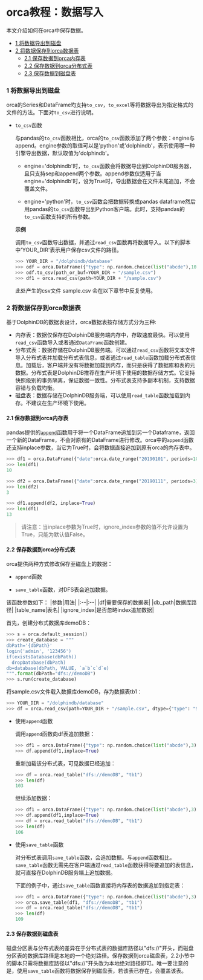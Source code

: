  # orca教程：数据写入

本文介绍如何在orca中保存数据。

- [1 将数据导出到磁盘](#1-将数据导出到磁盘)
- [2 将数据保存到orca数据表](#2-将数据保存到orca数据表)
  - [2.1 保存数据到orca内存表](#21-保存数据到orca内存表)
  - [2.2 保存数据到orca分布式表](#22-保存数据到orca分布式表)
  - [2.3 保存数据到磁盘表](#23-保存数据到磁盘表)


### 1 将数据导出到磁盘

orca的Series和DataFrame均支持`to_csv`，`to_excel`等将数据导出为指定格式的文件的方法。下面对`to_csv`进行说明。

- `to_csv`函数

   与pandas的`to_csv`函数相比，orca的`to_csv`函数添加了两个参数：engine与append。engine参数的取值可以是'python'或'dolphindb'，表示使用哪一种引擎导出数据，默认取值为'dolphindb'。
   
    - engine='dolphindb'时，`to_csv`函数会将数据导出到DolphinDB服务器，且只支持sep和append两个参数。append参数仅适用于当engine='dolphindb'时，设为True时，导出数据会在文件末尾追加，不会覆盖文件。
   
    - engine='python'时，`to_csv`函数会把数据转换成pandas dataframe然后用pandas的`to_csv`函数导出到Python客户端。此时，支持pandas的`to_csv`函数支持的所有参数。
   
   **示例**

   调用`to_csv`函数导出数据，并通过`read_csv`函数再将数据导入。以下的脚本中'YOUR_DIR'表示用户保存csv文件的路径。

   ```python
   >>> YOUR_DIR = "/dolphindb/database"
   >>> odf = orca.DataFrame({"type": np.random.choice(list("abcde"),100), "value": np.random.sample(100)})
   >>> odf.to_csv(path_or_buf=YOUR_DIR + "/sample.csv")
   >>> df1 = orca.read_csv(path=YOUR_DIR + "/sample.csv")
   ```
   此处产生的csv文件 sample.csv 会在以下章节中反复使用。

### 2 将数据保存到orca数据表

基于DolphinDB的数据表设计，orca数据表按存储方式分为三种:

- 内存表：数据仅保存在DolphinDB服务端内存中，存取速度最快。可以使用`read_csv`函数导入或者通过`DataFrame`函数创建。
- 分布式表：数据存储在DolphinDB服务端。可以通过`read_csv`函数将文本文件导入分布式表并加载分布式表信息，或者通过`read_table`函数加载分布式表信息。加载后，客户端并没有将数据加载到内存，而只是获得了数据库和表的元数据。分布式表是DolphinDB推荐在生产环境下使用的数据存储方式。它支持快照级别的事务隔离，保证数据一致性。分布式表支持多副本机制，支持数据容错与负载均衡。
- 磁盘表：数据存储在DolphinDB服务端，可以使用`read_table`函数加载到内存。不建议在生产环境下使用。

#### 2.1 保存数据到orca内存表

pandas提供的[`append`](https://pandas.pydata.org/pandas-docs/stable/reference/api/pandas.DataFrame.append.html#pandas.DataFrame.append)函数用于将一个DataFrame追加到另一个Dataframe，返回一个新的DataFrame，不会对原有的DataFrame进行修改。orca中的`append`函数还支持inplace参数，当它为True时，会将数据直接追加到原有orca的内存表中。

```python
>>> df1 = orca.DataFrame({"date":orca.date_range("20190101", periods=10), "price":np.random.sample(10)})
>>> len(df1)
10

>>> df2 = orca.DataFrame({"date":orca.date_range("20190111", periods=3), "price":np.random.sample(3)})
>>> len(df2)
3

>>> df1.append(df2, inplace=True)
>>> len(df1)
13
```
> 请注意：当inplace参数为True时，ignore_index参数的值不允许设置为True，只能为默认值False。

#### 2.2 保存数据到orca分布式表

orca提供两种方式修改保存至磁盘上的数据：

- `append`函数

- `save_table`函数，对DFS表会追加数据。

该函数参数如下：
|参数|用法|
|:--|:--|
|df|需要保存的数据表|
|db_path|数据库路径|
|table_name|表名|
|ignore_index|是否忽略index追加数据|


首先，创建分布式数据库demoDB：
```python
>>> s = orca.default_session()
>>> create_database = """
dbPath='{dbPath}'
login('admin', '123456')
if(existsDatabase(dbPath))
  dropDatabase(dbPath)
db=database(dbPath, VALUE, `a`b`c`d`e)
""".format(dbPath="dfs://demoDB")
>>> s.run(create_database)
```
将sample.csv文件载入数据库demoDB，存为数据表tb1：
```python
>>> YOUR_DIR = "/dolphindb/database" 
>>> df = orca.read_csv(path=YOUR_DIR + "/sample.csv", dtype={"type": "SYMBOL", "value": np.float64}, db_handle="dfs://demoDB", table_name="tb1", partition_columns="type")
```

- 使用`append`函数

   调用`append`函数向df表追加数据：
   ```python
   >>> df1 = orca.DataFrame({"type": np.random.choice(list("abcde"),3), "value": np.random.sample(3)*100})
   >>> df.append(df1,inplace=True)
   ```   
   重新加载该分布式表，可见数据已经追加：
   ```python
   >>> df = orca.read_table("dfs://demoDB", "tb1")
   >>> len(df)
   103
   ```
   继续添加数据：
   ```python
   >>> df1 = orca.DataFrame({"type": np.random.choice(list("abcde"),3), "value": np.random.sample(3)*100})
   >>> df.append(df1,inplace=True)
   >>> df = orca.read_table("dfs://demoDB", "tb1")
   >>> len(df)
   106
   ```      
- 使用`save_table`函数
  
   对分布式表调用`save_table`函数，会追加数据。与`append`函数相比，`save_table`函数无需先在客户端通过`read_table`函数获得将要追加的表信息，就可直接在DolphinDB服务端上追加数据。

   下面的例子中，通过`save_table`函数直接将内存表的数据追加到指定表：

   ```python
   >>> df1 = orca.DataFrame({"type": np.random.choice(list("abcde"),3), "value": np.random.sample(3)*100})
   >>> orca.save_table(df1, "dfs://demoDB", "tb1")
   >>> df = orca.read_table("dfs://demoDB", "tb1")
   >>> len(df)
   109
   ```

#### 2.3 保存数据到磁盘表

磁盘分区表与分布式表的差异在于分布式表的数据库路径以"dfs://"开头，而磁盘分区表的数据库路径是本地的一个绝对路径。保存数据到orca磁盘表，2.2小节中的脚本只需将数据库路径以"dfs://"开头改为本地绝对路径即可。唯一要注意的是，使用`save_table`函数将数据保存到磁盘表，若该表已存在，会覆盖该表。
